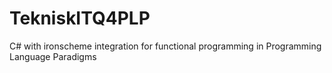 # TekniskITQ4PLP
C# with ironscheme integration for functional programming in Programming Language Paradigms
